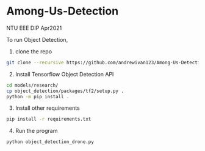 # Among-Us-Detection
 NTU EEE DIP Apr2021
 
 To run Object Detection,
1. clone the repo 
```bash
git clone --recursive https://github.com/andrewivan123/Among-Us-Detection
```
2. Install Tensorflow Object Detection API
```bash 
cd models/research/
cp object_detection/packages/tf2/setup.py .
python -m pip install .
```
3. Install other requirements
```bash
pip install -r requirements.txt
```
4. Run the program
```bash
python object_detection_drone.py
```
